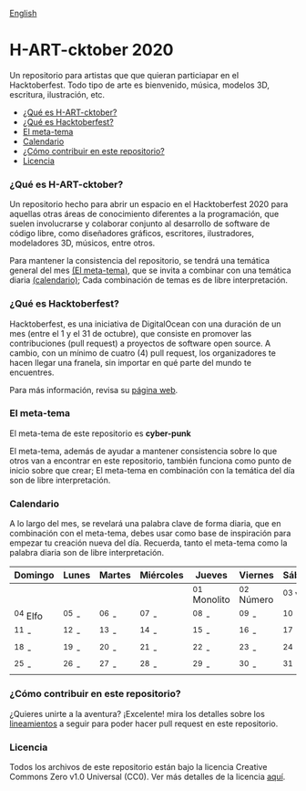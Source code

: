 [English](README-en.md)

# H-ART-cktober 2020

Un repositorio para artistas que que quieran particiapar en el Hacktoberfest. Todo tipo de arte es bienvenido, música, modelos 3D, escritura, ilustración, etc.

- [¿Qué es H-ART-cktober?](#que-es-h-art-cktober)
- [¿Qué es Hacktoberfest?](#que-es-hacktoberfest)
- [El meta-tema](#meta-tema)
- [Calendario](#calendario)
- [¿Cómo contribuir en este repositorio?](#como-contribuir-en-este-repositorio)
- [Licencia](#licencia)

<a name="que-es-h-art-cktober"/>

### ¿Qué es H-ART-cktober? 
Un repositorio hecho para abrir un espacio en el Hacktoberfest 2020 para aquellas otras áreas de conocimiento diferentes a la programación, que suelen involucrarse y colaborar conjunto al desarrollo de software de código libre, como diseñadores gráficos, escritores, ilustradores, modeladores 3D, músicos, entre otros.

Para mantener la consistencia del repositorio, se tendrá una temática general del mes [(El meta-tema)](#meta-tema), que se invita a combinar con una temática diaria [(calendario)](#calendario); Cada combinación de temas es de libre interpretación.

<a name="que-es-hacktoberfest"/>

### ¿Qué es Hacktoberfest?

Hacktoberfest, es una iniciativa de DigitalOcean con una duración de un mes (entre el 1 y el 31 de octubre), que consiste en promover las contribuciones (pull request) a proyectos de software open source. A cambio, con un mínimo de cuatro (4) pull request, los organizadores te hacen llegar una franela, sin importar en qué parte del mundo te encuentres.

Para más información, revisa su [página web](https://hacktoberfest.digitalocean.com/).

<a name="meta-tema"/>

### El meta-tema

El meta-tema de este repositorio es **cyber-punk**

El meta-tema, además de ayudar a mantener consistencia sobre lo que otros van a encontrar en este repositorio, también funciona como punto de inicio sobre que crear; El meta-tema en combinación con la temática del día son de libre interpretación.

<a name="calendario"/>

### Calendario

A lo largo del mes, se revelará una palabra clave de forma diaria, que en combinación con el meta-tema, debes usar como base de inspiración para empezar tu creación nueva del día. Recuerda, tanto el meta-tema como la palabra diaria son de libre interpretación.

| Domingo | Lunes | Martes | Miércoles | Jueves | Viernes | Sábado |
|---------|---------|---------|---------|---------|---------|---------|
| | | | | <sup>01</sup> Monolito | <sup>02</sup> Número | <sup>03</sup> Vida |
| <sup>04</sup> Elfo | <sup>05</sup> - | <sup>06</sup> - | <sup>07</sup> - | <sup>08</sup> - | <sup>09</sup> - | <sup>10</sup> - |
| <sup>11</sup> - | <sup>12</sup> - | <sup>13</sup> - | <sup>14</sup> - | <sup>15</sup> - | <sup>16</sup> - | <sup>17</sup> - |
| <sup>18</sup> - | <sup>19</sup> - | <sup>20</sup> - | <sup>21</sup> - | <sup>22</sup> - | <sup>23</sup> - | <sup>24</sup> - |
| <sup>25</sup> - | <sup>26</sup> - | <sup>27</sup> - | <sup>28</sup> - | <sup>29</sup> - | <sup>30</sup> - | <sup>31</sup> - |

### ¿Cómo contribuir en este repositorio?

¿Quieres unirte a la aventura? ¡Excelente! mira los detalles sobre los [lineamientos](CONTRIBUTING.md) a seguir para poder hacer pull request en este repositorio.

<a name="licencia"/>

### Licencia
Todos los archivos de este repositorio están bajo la licencia Creative Commons Zero v1.0 Universal (CC0). Ver más detalles de la licencia [aquí](LICENSE).
